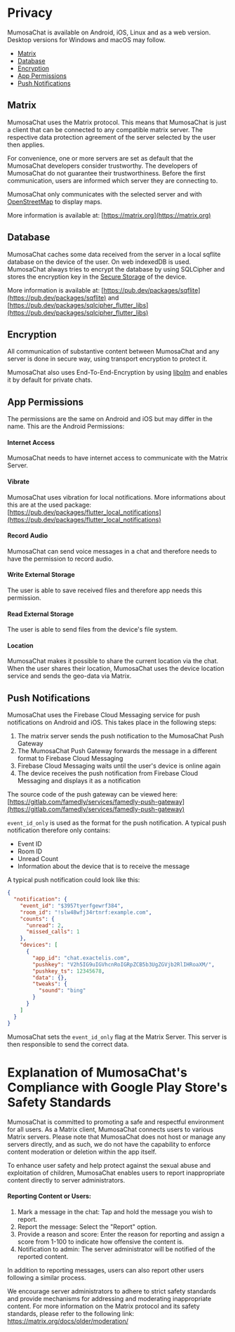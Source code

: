 # Privacy

MumosaChat is available on Android, iOS, Linux and as a web version. Desktop versions for Windows and macOS may follow.

*   [Matrix](#matrix)
*   [Database](#database)
*   [Encryption](#encryption)
*   [App Permissions](#app-permissions)
*   [Push Notifications](#push-notifications)

## Matrix<a id="matrix"/>
MumosaChat uses the Matrix protocol. This means that MumosaChat is just a client that can be connected to any compatible matrix server. The respective data protection agreement of the server selected by the user then applies.

For convenience, one or more servers are set as default that the MumosaChat developers consider trustworthy. The developers of MumosaChat do not guarantee their trustworthiness. Before the first communication, users are informed which server they are connecting to.

MumosaChat only communicates with the selected server and with [OpenStreetMap](https://openstreetmap.org) to display maps.

More information is available at: [https://matrix.org](https://matrix.org)

## Database<a id="database"/>
MumosaChat caches some data received from the server in a local sqflite database on the device of the user. On web indexedDB is used. MumosaChat always tries to encrypt the database by using SQLCipher and stores the encryption key in the [Secure Storage](https://pub.dev/packages/flutter_secure_storage) of the device.

More information is available at: [https://pub.dev/packages/sqflite](https://pub.dev/packages/sqflite) and [https://pub.dev/packages/sqlcipher_flutter_libs](https://pub.dev/packages/sqlcipher_flutter_libs)

## Encryption<a id="encryption"/>
All communication of substantive content between MumosaChat and any server is done in secure way, using transport encryption to protect it.

MumosaChat also uses End-To-End-Encryption by using [libolm](https://gitlab.matrix.org/matrix-org/olm) and enables it by default for private chats.

## App Permissions<a id="app-permissions"/>

The permissions are the same on Android and iOS but may differ in the name. This are the Android Permissions:

#### Internet Access
MumosaChat needs to have internet access to communicate with the Matrix Server.

#### Vibrate
MumosaChat uses vibration for local notifications. More informations about this are at the used package:
[https://pub.dev/packages/flutter_local_notifications](https://pub.dev/packages/flutter_local_notifications)

#### Record Audio
MumosaChat can send voice messages in a chat and therefore needs to have the permission to record audio.

#### Write External Storage
The user is able to save received files and therefore app needs this permission.

#### Read External Storage
The user is able to send files from the device's file system.

#### Location
MumosaChat makes it possible to share the current location via the chat. When the user shares their location, MumosaChat uses the device location service and sends the geo-data via Matrix.

## Push Notifications<a id="push-notifications"/>
MumosaChat uses the Firebase Cloud Messaging service for push notifications on Android and iOS. This takes place in the following steps:
1. The matrix server sends the push notification to the MumosaChat Push Gateway
2. The MumosaChat Push Gateway forwards the message in a different format to Firebase Cloud Messaging
3. Firebase Cloud Messaging waits until the user's device is online again
4. The device receives the push notification from Firebase Cloud Messaging and displays it as a notification

The source code of the push gateway can be viewed here:
[https://gitlab.com/famedly/services/famedly-push-gateway](https://gitlab.com/famedly/services/famedly-push-gateway)

`event_id_only` is used as the format for the push notification. A typical push notification therefore only contains:
- Event ID
- Room ID
- Unread Count
- Information about the device that is to receive the message

A typical push notification could look like this:
```json
{
  "notification": {
    "event_id": "$3957tyerfgewrf384",
    "room_id": "!slw48wfj34rtnrf:example.com",
    "counts": {
      "unread": 2,
      "missed_calls": 1
    },
    "devices": [
      {
        "app_id": "chat.exactelis.com",
        "pushkey": "V2h5IG9uIGVhcnRoIGRpZCB5b3UgZGVjb2RlIHRoaXM/",
        "pushkey_ts": 12345678,
        "data": {},
        "tweaks": {
          "sound": "bing"
        }
      }
    ]
  }
}
```

MumosaChat sets the `event_id_only` flag at the Matrix Server. This server is then responsible to send the correct data.


# Explanation of MumosaChat's Compliance with Google Play Store's Safety Standards

MumosaChat is committed to promoting a safe and respectful environment for all users. As a Matrix client, MumosaChat connects users to various Matrix servers. Please note that MumosaChat does not host or manage any servers directly, and as such, we do not have the capability to enforce content moderation or deletion within the app itself.

To enhance user safety and help protect against the sexual abuse and exploitation of children, MumosaChat enables users to report inappropriate content directly to server administrators.

#### Reporting Content or Users:

1. Mark a message in the chat: Tap and hold the message you wish to report.
2. Report the message: Select the "Report" option.
3. Provide a reason and score: Enter the reason for reporting and assign a score from 1-100 to indicate how offensive the content is.
4. Notification to admin: The server administrator will be notified of the reported content.

In addition to reporting messages, users can also report other users following a similar process.

We encourage server administrators to adhere to strict safety standards and provide mechanisms for addressing and moderating inappropriate content. For more information on the Matrix protocol and its safety standards, please refer to the following link: https://matrix.org/docs/older/moderation/
